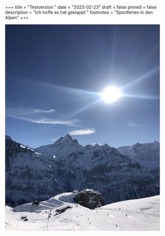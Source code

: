+++
title = "Testversion "
date = "2023-02-23"
draft = false
pinned = false
description = "Ich hoffe es hat geklappt "
footnotes = "Sportferien in den Alpen"
+++


![](ca288e46-a39c-419f-8b10-52f8f07a5a8c.jpeg)